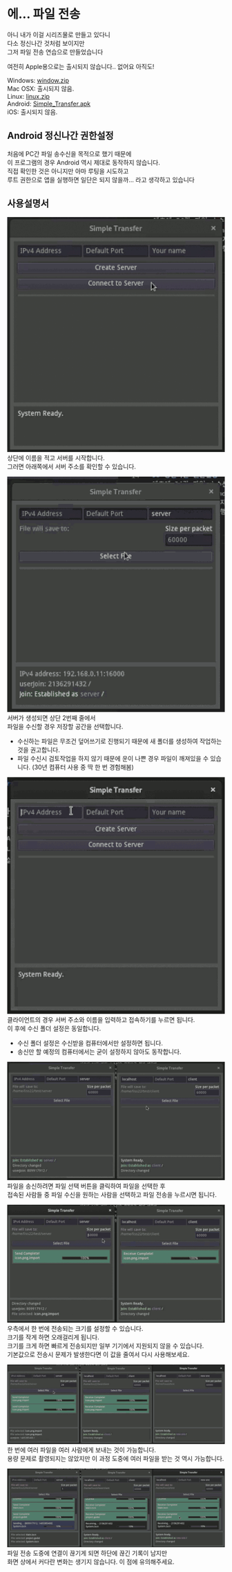 # 에... 파일 전송
아니 내가 이걸 시리즈물로 만들고 있다니  
다소 정신나간 것처럼 보이지만  
그저 파일 전송 연습으로 만들었습니다

여전히 Apple용으로는 출시되지 않습니다.. 없어요 아직도!

Windows: [window.zip](https://github.com/is2you2/ehh_transfer/raw/master/data/window.zip)  
Mac OSX: 출시되지 않음.  
Linux: [linux.zip](https://github.com/is2you2/ehh_transfer/raw/master/data/linux.zip)  
Android: [Simple_Transfer.apk](https://github.com/is2you2/ehh_transfer/raw/master/data/Simple%20Transfer.apk)  
iOS: 출시되지 않음.

## Android 정신나간 권한설정
처음에 PC간 파일 송수신을 목적으로 했기 때문에  
이 프로그램의 경우 Android 역시 제대로 동작하지 않습니다.  
직접 확인한 것은 아니지만 아마 루팅을 시도하고  
루트 권한으로 앱을 실행하면 일단은 되지 않을까... 라고 생각하고 있습니다

## 사용설명서
![server_first](data/server_first.gif)  
상단에 이름을 적고 서버를 시작합니다.  
그러면 아래쪽에서 서버 주소를 확인할 수 있습니다.

![server_second](data/server_second.gif)  
서버가 생성되면 상단 2번째 줄에서  
파일을 수신할 경우 저장할 공간을 선택합니다.

* 수신하는 파일은 무조건 덮어쓰기로 진행되기 때문에 새 폴더를 생성하여 작업하는 것을 권고합니다.
* 파일 수신시 검토작업을 하지 않기 때문에 운이 나쁜 경우 파일이 깨져있을 수 있습니다. (30년 컴퓨터 사용 중 딱 한 번 경험해봄)

![client](data/client.gif)  
클라이언트의 경우 서버 주소와 이름을 입력하고 접속하기를 누르면 됩니다.  
이 후에 수신 폴더 설정은 동일합니다.

* 수신 폴더 설정은 수신받을 컴퓨터에서만 설정하면 됩니다.
* 송신만 할 예정의 컴퓨터에서는 굳이 설정하지 않아도 동작합니다.

![send_normal](data/send.gif)  
파일을 송신하려면 파일 선택 버튼을 클릭하여 파일을 선택한 후  
접속된 사람들 중 파일 수신을 원하는 사람을 선택하고 파일 전송을 누르시면 됩니다.

![send_custom_size](data/send_pkt.gif)  
우측에서 한 번에 전송되는 크기를 설정할 수 있습니다.  
크기를 작게 하면 오래걸리게 됩니다.  
크기를 크게 하면 빠르게 전송되지만 일부 기기에서 지원되지 않을 수 있습니다.  
기본값으로 전송시 문제가 발생한다면 이 값을 줄여서 다시 사용해보세요.

![multi_action](data/multi.gif)  
한 번에 여러 파일을 여러 사람에게 보내는 것이 가능합니다.  
용량 문제로 촬영되지는 않았지만 이 과정 도중에 여러 파일을 받는 것 역시 가능합니다.  

![disconnected](data/disconnected.gif)  
파일 전송 도중에 연결이 끊기게 되면 하단에 끊긴 기록이 남지만  
화면 상에서 커다란 변화는 생기지 않습니다. 이 점에 유의해주세요.